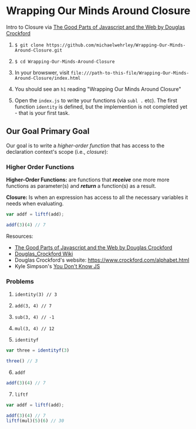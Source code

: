 # Wrapping Our Minds Around Closure
Intro to Closure via [The Good Parts of Javascript and the Web by Douglas Crockford](https://frontendmasters.com/courses/good-parts-javascript-web/)

1. `$ git clone https://github.com/michaelwehrley/Wrapping-Our-Minds-Around-Closure.git`

2. `$ cd Wrapping-Our-Minds-Around-Closure`

3. In your browswer, visit `file:///path-to-this-file/Wrapping-Our-Minds-Around-Closure/index.html`

4. You should see an `h1` reading "Wrapping Our Minds Around Closure"

5. Open the `index.js` to write your functions (via `subl .` etc).  The first function `identity` is defined, but the implemention is not completed yet - that is your first task.

## Our Goal Primary Goal

Our goal is to write a *higher-order function* that has access to the declaration context's scope (i.e., *closure*):

### Higher Order Functions

**Higher-Order Functions:** are functions that _**receive**_ one more more functions as parameter(s) and _**return**_ a function(s) as a result.

**Closure:** Is when an expression has access to all the necessary variables it needs when evaluating. 

```js
var addf = liftf(add);

addf(3)(4) // 7
```

Resources: 
* [The Good Parts of Javascript and the Web by Douglas Crockford](https://frontendmasters.com/courses/good-parts-javascript-web/)
* [Douglas_Crockford Wiki](https://en.wikipedia.org/wiki/Douglas_Crockford)
* Douglas Crockford's website: https://www.crockford.com/alphabet.html
* Kyle Simpson's [You Don't Know JS](https://github.com/getify/You-Dont-Know-JS)

### Problems

1. `identity(3) // 3`

2. `add(3, 4) // 7`

3. `sub(3, 4) // -1`

4. `mul(3, 4) // 12`

5. `identityf`
```js
var three = identityf(3)

three() // 3
```
6. `addf`
```js
addf(3)(4) // 7
```

7. `liftf`
```js
var addf = liftf(add);

addf(3)(4) // 7
liftf(mul)(5)(6) // 30 
```
